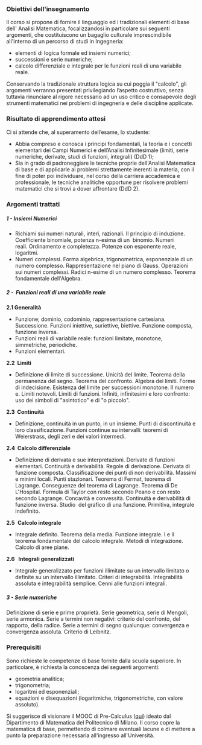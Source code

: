 ### Obiettivi dell'insegnamento
Il corso si propone di fornire il linguaggio ed i tradizionali elementi di base dell' Analisi Matematica, focalizzandosi in particolare sui seguenti argomenti, che costituiscono un bagaglio culturale imprescindibile all'interno di un percorso di studi in Ingegneria:
- elementi di logica formale ed insiemi numerici;
- successioni e serie numeriche;
- calcolo differenziale e integrale per le funzioni reali di una variabile reale.

Conservando la tradizionale struttura logica su cui poggia il "calcolo", gli argomenti verranno presentati privilegiando l’aspetto costruttivo, senza tuttavia rinunciare al rigore necessario ad un uso critico e consapevole degli strumenti matematici nei problemi di ingegneria e delle discipline applicate.
### Risultato di apprendimento attesi
Ci si attende che, al superamento dell’esame, lo studente:
- Abbia compreso e conosca i principi fondamentali, la teoria e i concetti elementari dei Campi Numerici e dell’Analisi Infinitesimale (limiti, serie numeriche, derivate, studi di funzioni, integrali) (DdD 1);
- Sia in grado di padroneggiare le tecniche proprie dell'Analisi Matematica di base e di applicarle ai problemi strettamente inerenti la materia, con il fine di poter poi individuare, nel corso della carriera accademica e professionale, le tecniche analitiche opportune per risolvere problemi matematici che si trovi a dover affrontare (DdD 2).
### Argomenti trattati

##### **1 - Insiemi Numerici**
- Richiami sui numeri naturali, interi, razionali. Il principio di induzione. Coefficiente binomiale, potenza n-esima di un  binomio. Numeri reali. Ordinamento e completezza. Potenze con esponente reale, logaritmi. 
- Numeri complessi. Forma algebrica, trigonometrica, esponenziale di un numero complesso. Rappresentazione nel piano di Gauss. Operazioni sui numeri complessi. Radici n-esime di un numero complesso. Teorema fondamentale dell'Algebra.

##### **2 -  Funzioni reali di una variabile reale**
**2.1 Generalità**
- Funzione; dominio, codominio, rappresentazione cartesiana. Successione. Funzioni iniettive, suriettive, biettive. Funzione composta, funzione inversa.
- Funzioni reali di variabile reale: funzioni limitate, monotone,  simmetriche, periodiche.
- Funzioni elementari.

**2.2  Limiti**
- Definizione di limite di successione. Unicità del limite. Teorema della permanenza del segno. Teorema del confronto. Algebra dei limiti. Forme di indecisione. Esistenza del limite per successioni monotone. Il numero e. Limiti notevoli. Limiti di funzioni. Infiniti, infinitesimi e loro confronto: uso dei simboli di "asintotico" e di "o piccolo".

**2.3  Continuità**
- Definizione, continuità in un punto, in un insieme. Punti di discontinuità e loro classificazione. Funzioni continue su intervalli: teoremi di Weierstrass, degli zeri e dei valori intermedi.

**2.4  Calcolo differenziale**
- Definizione di derivata e sue interpretazioni. Derivate di funzioni elementari. Continuità e derivabilità. Regole di derivazione. Derivata di funzione composta. Classificazione dei punti di non derivabilità. Massimi e minimi locali. Punti stazionari. Teorema di Fermat, teorema di Lagrange. Conseguenze del teorema di Lagrange. Teorema di De L'Hospital. Formula di Taylor con resto secondo Peano e con resto secondo Lagrange. Concavità e convessità. Continuità e derivabilità di funzione inversa. Studio  del grafico di una funzione. Primitiva, integrale indefinito.

**2.5**  **Calcolo integrale**
- Integrale definito. Teorema della media. Funzione integrale. I e II teorema fondamentale del calcolo integrale. Metodi di integrazione. Calcolo di aree piane.

**2.6   Integrali generalizzati**
- Integrale generalizzato per funzioni illimitate su un intervallo limitato o definite su un intervallo illimitato. Criteri di integrabilità. Integrabilità assoluta e integrabilità semplice. Cenni alle funzioni integrali.

##### **3 - Serie numeriche**
Definizione di serie e prime proprietà. Serie geometrica, serie di Mengoli, serie armonica. Serie a termini non negativi: criterio del confronto, del rapporto, della radice. Serie a termini di segno qualunque: convergenza e convergenza assoluta. Criterio di Leibnitz.

### Prerequisiti
Sono richieste le competenze di base fornite dalla scuola superiore. In particolare, è richiesta la conoscenza dei seguenti argomenti: 
- geometria analitica;
- trigonometria;
- logaritmi ed esponenziali;
- equazioni e disequazioni (logaritmiche, trigonometriche, con valore assoluto).

Si suggerisce di visionare il MOOC di Pre-Calculus ([qui](https://www.pok.polimi.it/courses/course-v1:Polimi+MAT101+2017_M9/about)) ideato dal Dipartimento di Matematica del Politecnico di Milano. Il corso copre la matematica di base, permettendo di colmare eventuali lacune e di mettere a punto la preparazione necessaria all'ingresso all'Università.